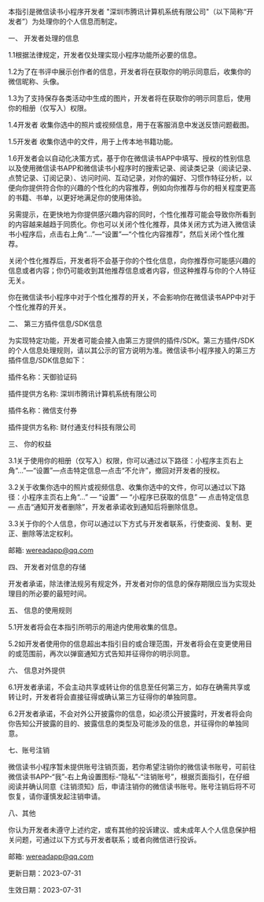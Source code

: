 本指引是微信读书小程序开发者 "深圳市腾讯计算机系统有限公司"（以下简称“开发者”）为处理你的个人信息而制定。

一、 开发者处理的信息

1.1根据法律规定，开发者仅处理实现小程序功能所必要的信息。

1.2为了在书评中展示创作者的信息，开发者将在获取你的明示同意后，收集你的微信昵称、头像。

1.3为了支持保存各类活动中生成的图片，开发者将在获取你的明示同意后，使用你的相册（仅写入）权限。

1.4开发者 收集你选中的照片或视频信息，用于在客服消息中发送反馈问题截图。

1.5开发者 收集你选中的文件，用于上传本地书籍功能。

1.6开发者会以自动化决策方式，基于你在微信读书APP中填写、授权的性别信息以及使用微信读书APP和微信读书小程序时的搜索记录、阅读类记录（阅读记录、点赞记录、订阅记录）、访问时间、互动记录，对你的偏好、习惯作特征分析，以便向你提供符合你的兴趣的个性化的内容推荐，例如向你推荐与你的相关程度更高的书籍、书单，以更好地满足你的使用体验。

另需提示，在更快地为你提供感兴趣内容的同时，个性化推荐可能会导致你所看到的内容越来越趋于同质化。你也可以关闭个性化推荐，具体关闭方式为进入微信读书小程序后，点击右上角“…”—“设置”—“个性化内容推荐”，然后关闭个性化推荐。

关闭个性化推荐后，开发者将不会基于你的个性化信息，向你推荐你可能感兴趣的信息或者内容；你仍可能收到其他推荐信息或者内容，但这种推荐与你的个人特征无关。

你在微信读书小程序中对于个性化推荐的开关，不会影响你在微信读书APP中对于个性化推荐的开关。

二、 第三方插件信息/SDK信息

为实现特定功能，开发者可能会接入由第三方提供的插件/SDK。第三方插件/SDK的个人信息处理规则，请以其公示的官方说明为准。微信读书小程序接入的第三方插件信息/SDK信息如下：

插件名称：天御验证码

插件提供方名称: 深圳市腾讯计算机系统有限公司

插件名称：微信支付券

插件提供方名称: 财付通支付科技有限公司

三、 你的权益

3.1关于使用你的相册（仅写入）权限，你可以通过以下路径：小程序主页右上角“…”—“设置”—点击特定信息—点击“不允许”，撤回对开发者的授权。

3.2关于收集你选中的照片或视频信息、收集你选中的文件，你可以通过以下路径：小程序主页右上角“...” — “设置” — “小程序已获取的信息” — 点击特定信息 — 点击“通知开发者删除”，开发者承诺收到通知后将删除信息。

3.3关于你的个人信息，你可以通过以下方式与开发者联系，行使查阅、复制、更正、删除等法定权利。

邮箱: wereadapp@qq.com

四、 开发者对信息的存储

开发者承诺，除法律法规另有规定外，开发者对你的信息的保存期限应当为实现处理目的所必要的最短时间。

五、 信息的使用规则

5.1开发者将会在本指引所明示的用途内使用收集的信息。

5.2如开发者使用你的信息超出本指引目的或合理范围，开发者将会在变更使用目的或范围前，再次以弹窗通知方式告知并征得你的明示同意。

六、 信息对外提供

6.1开发者承诺，不会主动共享或转让你的信息至任何第三方，如存在确需共享或转让时，开发者将会直接征得或确认第三方征得你的单独同意。

6.2开发者承诺，不会对外公开披露你的信息，如必须公开披露时，开发者将会向你告知公开披露的目的、披露信息的类型及可能涉及的信息，并征得你的单独同意。

七、账号注销

微信读书小程序暂未提供账号注销页面，若你希望注销你的微信读书账号，可前往微信读书APP-“我”-右上角设置图标-“隐私”-“注销账号”，根据页面指引，在仔细阅读并确认同意《注销须知》后，申请注销你的微信读书账号。账号注销后将不可恢复，请你谨慎发起注销申请。

八、其他

你认为开发者未遵守上述约定，或有其他的投诉建议、或未成年人个人信息保护相关问题，可通过以下方式与开发者联系；或者向微信进行投诉。

邮箱: wereadapp@qq.com

更新日期：2023-07-31

生效日期：2023-07-31
